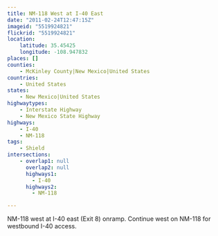 ```yaml
---
title: NM-118 West at I-40 East
date: "2011-02-24T12:47:15Z"
imageid: "5519924821"
flickrid: "5519924821"
location:
    latitude: 35.45425
    longitude: -108.947832
places: []
counties:
    - McKinley County|New Mexico|United States
countries:
    - United States
states:
    - New Mexico|United States
highwaytypes:
    - Interstate Highway
    - New Mexico State Highway
highways:
    - I-40
    - NM-118
tags:
    - Shield
intersections:
    - overlap1: null
      overlap2: null
      highways1:
        - I-40
      highways2:
        - NM-118

---
```

NM-118 west at I-40 east (Exit 8) onramp.  Continue west on NM-118 for westbound I-40 access.